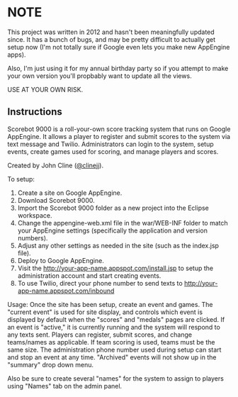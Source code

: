 # NOTE
This project was written in 2012 and hasn't been meaningfully updated since. It has a bunch of bugs, and may be pretty difficult to actually get setup now (I'm not totally sure if Google even lets you make new AppEngine apps).

Also, I'm just using it for my annual birthday party so if you attempt to make your own version you'll propbably want to update all the views.

USE AT YOUR OWN RISK.

## Instructions
Scorebot 9000 is a roll-your-own score tracking system that runs on Google AppEngine. It allows a player to register and submit scores to the system via text message and Twilio. Administrators can login to the system, setup events, create games used for scoring, and manage players and scores.

Created by John Cline ([@clinejj](https://twitter.com/clinejj)).

To setup:
1) Create a site on Google AppEngine.
2) Download Scorebot 9000.
3) Import the Scorebot 9000 folder as a new project into the Eclipse workspace.
4) Change the appengine-web.xml file in the war/WEB-INF folder to match your AppEngine settings (specifically the application and version numbers).
5) Adjust any other settings as needed in the site (such as the index.jsp file).
6) Deploy to Google AppEngine.
7) Visit the http://your-app-name.appspot.com/install.jsp to setup the administration account and start creating events.
8) To use Twilio, direct your phone number to send texts to http://your-app-name.appspot.com/inbound

Usage:
Once the site has been setup, create an event and games. The "current event" is used for site display, and controls which event is displayed by default when the "scores" and "medals" pages are clicked. If an event is "active," it is currently running and the system will respond to any texts sent. Players can register, submit scores, and change teams/names as applicable. If team scoring is used, teams must be the same size. The administration phone number used during setup can start and stop an event at any time. "Archived" events will not show up in the "summary" drop down menu.

Also be sure to create several "names" for the system to assign to players using "Names" tab on the admin panel.

